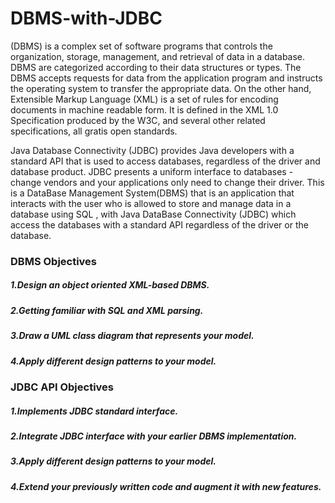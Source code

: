 # DBMS-with-JDBC
(DBMS) is a complex set of software programs that controls the organization, storage, management, and retrieval of data in a 
database. DBMS are categorized according to their data structures or types. The DBMS accepts requests for data from the 
application program and instructs the operating system to transfer the appropriate data. On the other hand, Extensible 
Markup Language (XML) is a set of rules for encoding documents in machine readable form. It is defined in the XML 1.0 
Specification produced by the W3C, and several other related specifications, all gratis open standards.

Java Database Connectivity (JDBC) provides Java developers with a standard API that is used to access databases, 
regardless of the driver and database product. JDBC presents a uniform interface to databases - change vendors and your 
applications only need to change their driver.
This is a DataBase Management System(DBMS) that is an application that interacts with the user who is allowed to store 
and manage data in a database using SQL , with Java DataBase Connectivity (JDBC) which access the databases with a 
standard API regardless of the driver or the database.

### DBMS Objectives
##### 1.Design an object oriented XML-based DBMS.
##### 2.Getting familiar with SQL and XML parsing.
##### 3.Draw a UML class diagram that represents your model.
##### 4.Apply different design patterns to your model.

### JDBC API Objectives

##### 1.Implements JDBC standard interface.

##### 2.Integrate JDBC interface with your earlier DBMS implementation.

##### 3.Apply different design patterns to your model.

##### 4.Extend your previously written code and augment it with new features.
